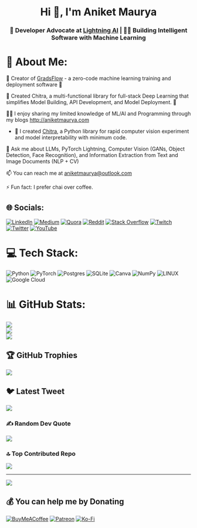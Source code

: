 <h1 align="center">Hi 👋, I'm Aniket Maurya</h1>
<h3 align="center">🥑 Developer Advocate at <a href="https://lightning.ai/">Lightning AI</a> | 👨‍💻 Building Intelligent Software with Machine Learning</h3>

# 💫 About Me:

🧡 Creator of [GradsFlow](https://gradsflow.com) - a zero-code machine learning training and deployment software 🚀

🎉 Created Chitra, a multi-functional library for full-stack Deep Learning that simplifies Model Building, API Development, and Model Deployment. 🚀

👨‍💻 I enjoy sharing my limited knowledge of ML/AI and Programming through my blogs http://aniketmaurya.com


- 🎉 I created [Chitra](http://github.com/aniketmaurya/chitra), a Python library for rapid computer vision experiment and model interpretability with minimum code.

💬 Ask me about LLMs, PyTorch Lightning, Computer Vision (GANs, Object Detection, Face Recognition), and Information Extraction from Text and Image Documents (NLP + CV)


📫 You can reach me at aniketmaurya@outlook.com

⚡ Fun fact: I prefer chai over coffee.


## 🌐 Socials:
[![LinkedIn](https://img.shields.io/badge/LinkedIn-%230077B5.svg?logo=linkedin&logoColor=white)](https://linkedin.com/in/aniketmaurya)
[![Medium](https://img.shields.io/badge/Medium-12100E?logo=medium&logoColor=white)](https://medium.com/@@aniketmaurya)
[![Quora](https://img.shields.io/badge/Quora-%23B92B27.svg?logo=Quora&logoColor=white)](https://quora.com/profile/aniketmaurya)
[![Reddit](https://img.shields.io/badge/Reddit-%23FF4500.svg?logo=Reddit&logoColor=white)](https://reddit.com/user/aniketmaurya) [![Stack Overflow](https://img.shields.io/badge/-Stackoverflow-FE7A16?logo=stack-overflow&logoColor=white)](https://stackoverflow.com/users/aniketmaurya) [![Twitch](https://img.shields.io/badge/Twitch-%239146FF.svg?logo=Twitch&logoColor=white)](https://twitch.tv/Aniket_Maurya) [![Twitter](https://img.shields.io/badge/Twitter-%231DA1F2.svg?logo=Twitter&logoColor=white)](https://twitter.com/aniketmaurya) [![YouTube](https://img.shields.io/badge/YouTube-%23FF0000.svg?logo=YouTube&logoColor=white)](https://youtube.com/@aiwithaniket) 

# 💻 Tech Stack:
![Python](https://img.shields.io/badge/python-3670A0?style=for-the-badge&logo=python&logoColor=ffdd54) ![PyTorch](https://img.shields.io/badge/PyTorch-%23EE4C2C.svg?style=for-the-badge&logo=PyTorch&logoColor=white) ![Postgres](https://img.shields.io/badge/postgres-%23316192.svg?style=for-the-badge&logo=postgresql&logoColor=white) ![SQLite](https://img.shields.io/badge/sqlite-%2307405e.svg?style=for-the-badge&logo=sqlite&logoColor=white) ![Canva](https://img.shields.io/badge/Canva-%2300C4CC.svg?style=for-the-badge&logo=Canva&logoColor=white) ![NumPy](https://img.shields.io/badge/numpy-%23013243.svg?style=for-the-badge&logo=numpy&logoColor=white) ![LINUX](https://img.shields.io/badge/Linux-FCC624?style=for-the-badge&logo=linux&logoColor=black) ![Google Cloud](https://img.shields.io/badge/Google%20Cloud-%234285F4.svg?style=for-the-badge&logo=google-cloud&logoColor=white)
# 📊 GitHub Stats:
![](https://github-readme-stats.vercel.app/api?username=aniketmaurya&theme=dark&hide_border=false&include_all_commits=false&count_private=false)<br/>
![](https://github-readme-streak-stats.herokuapp.com/?user=aniketmaurya&theme=dark&hide_border=false)<br/>
![](https://github-readme-stats.vercel.app/api/top-langs/?username=aniketmaurya&theme=dark&hide_border=false&include_all_commits=false&count_private=false&layout=compact)

## 🏆 GitHub Trophies
![](https://github-profile-trophy.vercel.app/?username=aniketmaurya&theme=discord&no-frame=false&no-bg=true&margin-w=4)

## 🐦 Latest Tweet
[![](https://gtce.itsvg.in/api?username=aniketmaurya)](https://github.com/VishwaGauravIn/github-twitter-card-embed)

### ✍️ Random Dev Quote
![](https://quotes-github-readme.vercel.app/api?type=horizontal&theme=radical)

### 🔝 Top Contributed Repo
![](https://github-contributor-stats.vercel.app/api?username=aniketmaurya&limit=5&theme=dark&combine_all_yearly_contributions=true)

---
[![](https://visitcount.itsvg.in/api?id=aniketmaurya&icon=7&color=7)](https://visitcount.itsvg.in)

  ## 💰 You can help me by Donating
  [![BuyMeACoffee](https://img.shields.io/badge/Buy%20Me%20a%20Coffee-ffdd00?style=for-the-badge&logo=buy-me-a-coffee&logoColor=black)](https://buymeacoffee.com/aniketmaurya) [![Patreon](https://img.shields.io/badge/Patreon-F96854?style=for-the-badge&logo=patreon&logoColor=white)](https://patreon.com/aniketmaurya) [![Ko-Fi](https://img.shields.io/badge/Ko--fi-F16061?style=for-the-badge&logo=ko-fi&logoColor=white)](https://ko-fi.com/aniketmaurya) 

  
<!-- Proudly created with GPRM ( https://gprm.itsvg.in ) -->
